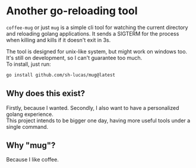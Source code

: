 # Another go-reloading tool

`coffee-mug` or just `mug` is a simple cli tool for watching the current directory and reloading golang applications. It sends a SIGTERM for the process when killing and kills if it doesn't exit in 3s.   

The tool is designed for unix-like system, but might work on windows too.   
It's still on development, so I can't guarantee too much.   
To install, just run:   

```bash
go install github.com/sh-lucas/mug@latest
```

## Why does this exist?    

Firstly, because I wanted. Secondly, I also want to have a personalized golang experience.    
This project intends to be bigger one day, having more useful tools under a single command.   

## Why "mug"?

Because I like coffee.    
